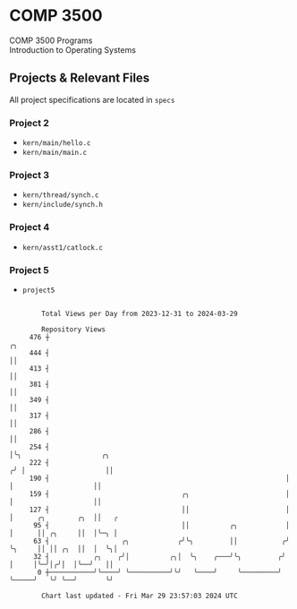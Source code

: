 # COMP 3500
COMP 3500 Programs  
Introduction to Operating Systems  
## Projects & Relevant Files
All project specifications are located in `specs`
### Project 2
- `kern/main/hello.c`
- `kern/main/main.c`
### Project 3
- `kern/thread/synch.c`
- `kern/include/synch.h`
### Project 4
- `kern/asst1/catlock.c`
### Project 5
- `project5`

```

        Total Views per Day from 2023-12-31 to 2024-03-29

        Repository Views
     476 ┼                                                            ╭╮
     444 ┤                                                            ││
     413 ┤                                                            ││
     381 ┤                                                            ││
     349 ┤                                                            ││
     317 ┤                                                            ││
     286 ┤                                                            ││
     254 ┤                                                            │╰╮                    ╭╮
     222 ┤                                                           ╭╯ │                    ││
     190 ┤                                                           │  │                    ││
     159 ┤                                 ╭╮                        │  │                    ││
     127 ┤                                 ││                        │  │      ╭╮        ╭╮  ││   ╭
      95 ┤                                 ││          ╭╮            │  │      ││ ╭╮     ││  │╰─╮ │
      63 ┤                  ╭╮            ╭╯╰╮         ││           ╭╯  ╰╮     ││ ││ ╭╮  ││  │  ╰╮│
      32 ┤           ╭╮    ╭╯│          ╭╮│  ╰╮    ╭───╯╰╮         ╭╯    │     │╰─╯│╭╯│  │╰──╯   ││
       0 ┼───────────╯╰────╯ ╰──────────╯╰╯   ╰────╯     ╰─────────╯     ╰─────╯   ╰╯ ╰──╯       ╰╯

        Chart last updated - Fri Mar 29 23:57:03 2024 UTC
        
```
